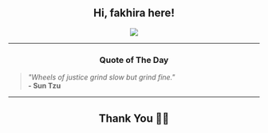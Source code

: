 <h2 align="center"> Hi, fakhira here!</h2>

<p align="center">
<a href="https://github.com/fakhiralkda" alt="github streak"><img src="https://dvst-streak.herokuapp.com/?user=fakhiralkda&theme=tokyonight&fire=DD472C"></a>
</p>

<hr>
<h3 align="center">Quote of The Day</h3>
<p align="center">
<blockquote>
<i>"Wheels of justice grind slow but grind fine."</i>
<br>
<b>- Sun Tzu</b>
</blockquote>
</p>


<hr>
<h2 align="center">Thank You 🙏🏼</h2>
